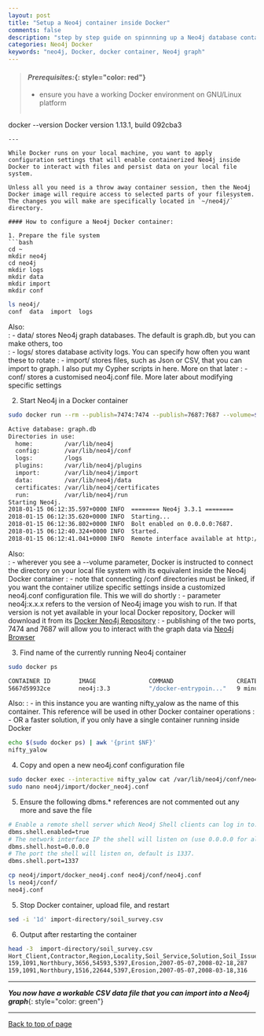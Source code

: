 ```yaml
---
layout: post
title: "Setup a Neo4j container inside Docker"
comments: false
description: "step by step guide on spinnning up a Neo4j database container within Docker environment"
categories: Neo4j Docker 
keywords: "neo4j, Docker, docker container, Neo4j graph"
---
```


> #### *Prerequisites:*{: style="color: red"}
> - ensure you have a working Docker environment on GNU/Linux platform
> ```bash
docker --version
Docker version 1.13.1, build 092cba3
```
---

While Docker runs on your local machine, you want to apply configuration settings that will enable containerized Neo4j inside Docker to interact with files and persist data on your local file system.

Unless all you need is a throw away container session, then the Neo4j Docker image will require access to selected parts of your filesystem. The changes you will make are specifically located in `~/neo4j/` directory.

#### How to configure a Neo4j Docker container:

1. Prepare the file system
```bash
cd ~
mkdir neo4j
cd neo4j
mkdir logs
mkdir data
mkdir import
mkdir conf
```
```bash
ls neo4j/
conf  data  import  logs
```
Also:  
  : - data/ stores Neo4j graph databases. The default is graph.db, but you can make others, too  
  : - logs/ stores database activity logs. You can specify how often you want these to rotate
  : - import/ stores files, such as Json or CSV, that you can import to graph. I also put my Cypher scripts in here. More on that later
  : - conf/ stores a customised neo4j.conf file. More later about modifying specific settings

2. Start Neo4j in a Docker container
```bash
sudo docker run --rm --publish=7474:7474 --publish=7687:7687 --volume=$HOME/neo4j/data:/data --volume=$HOME/neo4j/logs:/logs --volume=$HOME/neo4j/import:/var/lib/neo4j/import --volume=$HOME/neo4j/conf:/var/lib/neo4j/conf neo4j:3.3
```
```bash
Active database: graph.db
Directories in use:
  home:         /var/lib/neo4j
  config:       /var/lib/neo4j/conf
  logs:         /logs
  plugins:      /var/lib/neo4j/plugins
  import:       /var/lib/neo4j/import
  data:         /var/lib/neo4j/data
  certificates: /var/lib/neo4j/certificates
  run:          /var/lib/neo4j/run
Starting Neo4j.
2018-01-15 06:12:35.597+0000 INFO  ======== Neo4j 3.3.1 ========
2018-01-15 06:12:35.620+0000 INFO  Starting...
2018-01-15 06:12:36.802+0000 INFO  Bolt enabled on 0.0.0.0:7687.
2018-01-15 06:12:40.324+0000 INFO  Started.
2018-01-15 06:12:41.041+0000 INFO  Remote interface available at http://localhost:7474/
```
Also:  
  : - wherever you see a --volume parameter, Docker is instructed to connect the directory on your local file system with its equivalent inside the Neo4j Docker container
  : - note that connecting /conf directories must be linked, if you want the container utilize specific settings inside a customized neo4j.conf configuration file. This we will do shortly
  : - parameter neo4j:x.x.x refers to the version of Neo4j image you wish to run. If that version is not yet available in your local Docker repository, Docker will download it from its [Docker Neo4j Repository](https://hub.docker.com/_/neo4j/)
  : - publishing of the two ports, 7474 and 7687 will allow you to interact with the graph data via [Neo4j Browser](http://localhost:7474)

3. Find name of the currently running Neo4j container
```bash
sudo docker ps
```
```bash
CONTAINER ID        IMAGE               COMMAND                  CREATED             STATUS              PORTS                                                      NAMES
5667d59932ce        neo4j:3.3           "/docker-entrypoin..."   9 minutes ago       Up 9 minutes        0.0.0.0:7474->7474/tcp, 7473/tcp, 0.0.0.0:7687->7687/tcp   nifty_yalow
```
Also:
  : - in this instance you are wanting nifty_yalow as the name of this container. This reference will be used in other Docker container operations
  : - OR a faster solution, if you only have a single container running inside Docker
  ```bash
  echo $(sudo docker ps) | awk '{print $NF}'
  nifty_yalow
  ```
  
4. Copy and open a new neo4j.conf configuration file
```bash
sudo docker exec --interactive nifty_yalow cat /var/lib/neo4j/conf/neo4j.conf > neo4j/import/docker_neo4j.conf
sudo nano neo4j/import/docker_neo4j.conf
```

5. Ensure the following dbms.\* references are not commented out any more and save the file
```bash
# Enable a remote shell server which Neo4j Shell clients can log in to.
dbms.shell.enabled=true
# The network interface IP the shell will listen on (use 0.0.0.0 for all interfaces).
dbms.shell.host=0.0.0.0
# The port the shell will listen on, default is 1337.
dbms.shell.port=1337
```
```bash
cp neo4j/import/docker_neo4j.conf neo4j/conf/neo4j.conf
ls neo4j/conf/
neo4j.conf
```

5. Stop Docker container, upload file, and restart 
```bash
sed -i '1d' import-directory/soil_survey.csv
```

6. Output after restarting the container
```bash
head -3  import-directory/soil_survey.csv
Hort_Client,Contractor,Region,Locality,Soil_Service,Solution,Soil_Issue,Date_Reported,Date_Actioned,DaysToAction
159,1091,Northbury,3656,54593,5397,Erosion,2007-05-07,2008-02-18,287
159,1091,Northbury,1516,22644,5397,Erosion,2007-05-07,2008-03-18,316
```

---
***You now have a workable CSV data file that you can import into a Neo4j graph***{: style="color: green"}

---
[Back to top of page](#)

